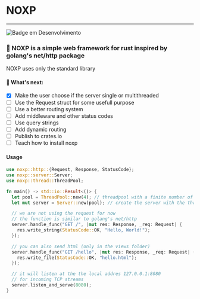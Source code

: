 # NOXP
***
![Badge em Desenvolvimento](http://img.shields.io/static/v1?label=STATUS&message=EM%20DESENVOLVIMENTO&color=GREEN&style=for-the-badge)
### 🦀 NOXP is a simple web framework for rust inspired by golang's net/http package
NOXP uses only the standard library

#### 🚧 What's next:
- [x] Make the user choose if the server single or multithreaded
- [ ] Use the Request struct for some usefull purpose
- [ ] Use a better routing system
- [ ] Add middleware and other status codes
- [ ] Use query strings
- [ ] Add dynamic routing
- [ ] Publish to crates.io
- [ ] Teach how to install noxp

#### Usage
```rust
use noxp::http::{Request, Response, StatusCode};
use noxp::server::Server;
use noxp::thread::ThreadPool;

fn main() -> std::io::Result<()> {
  let pool = ThreadPool::new(4); // threadpool with a finite number of threads (4)
  let mut server = Server::new(pool); // create the server with the threadpool

  // we are not using the request for now
  // the function is similar to golang's net/http
  server.handle_func("GET /", |mut res: Response, _req: Request| {
    res.write_string(StatusCode::OK, "Hello, World!");
  });

  // you can also send html (only in the views folder)
  server.handle_func("GET /hello", |mut res: Response, _req: Request| {
    res.write_file(StatusCode::OK, "hello.html");
  });

  // it will listen at the the local addres 127.0.0.1:8080
  // for incoming TCP streams
  server.listen_and_serve(8080);
}
```
